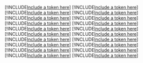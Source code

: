 [!INCLUDE[Include a token here](refs1527759594946/r1.md)]
[!INCLUDE[Include a token here](refs1527759594946/r2.md)]
[!INCLUDE[Include a token here](refs1527759594946/r3.md)]
[!INCLUDE[Include a token here](refs1527759594946/r4.md)]
[!INCLUDE[Include a token here](refs1527759594946/r5.md)]
[!INCLUDE[Include a token here](refs1527759594946/r6.md)]
[!INCLUDE[Include a token here](refs1527759594946/r7.md)]
[!INCLUDE[Include a token here](refs1527759594946/r8.md)]
[!INCLUDE[Include a token here](refs1527759594946/r9.md)]
[!INCLUDE[Include a token here](refs1527759594946/r10.md)]
[!INCLUDE[Include a token here](refs1527759594946/r11.md)]
[!INCLUDE[Include a token here](refs1527759594946/r12.md)]
[!INCLUDE[Include a token here](refs1527759594946/r13.md)]
[!INCLUDE[Include a token here](refs1527759594946/r14.md)]
[!INCLUDE[Include a token here](refs1527759594946/r15.md)]
[!INCLUDE[Include a token here](refs1527759594946/r16.md)]
[!INCLUDE[Include a token here](refs1527759594946/r17.md)]
[!INCLUDE[Include a token here](refs1527759594946/r18.md)]
[!INCLUDE[Include a token here](refs1527759594946/r19.md)]
[!INCLUDE[Include a token here](refs1527759594946/r20.md)]